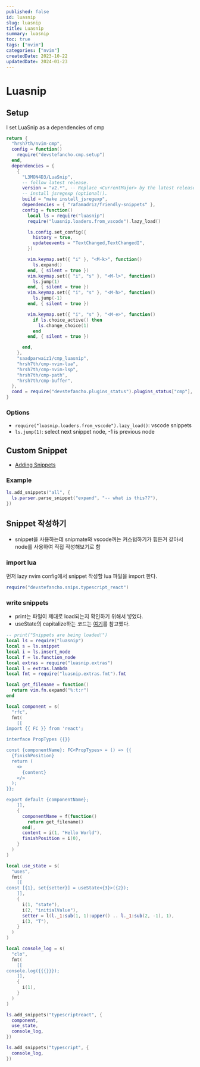 ```yaml
---
published: false
id: luasnip
slug: luasnip
title: Luasnip
summary: luasnip
toc: true
tags: ["nvim"]
categories: ["nvim"]
createdDate: 2023-10-22
updatedDate: 2024-01-23
---
```


# Luasnip

## Setup

I set LuaSnip as a dependencies of cmp
```lua
return {
  "hrsh7th/nvim-cmp",
  config = function()
    require("devstefancho.cmp.setup")
  end,
  dependencies = {
    {
      "L3MON4D3/LuaSnip",
      -- follow latest release.
      version = "v2.*", -- Replace <CurrentMajor> by the latest released major (first number of latest release)
      -- install jsregexp (optional!).
      build = "make install_jsregexp",
      dependencies = { "rafamadriz/friendly-snippets" },
      config = function()
        local ls = require("luasnip")
        require("luasnip.loaders.from_vscode").lazy_load()

        ls.config.set_config({
          history = true,
          updateevents = "TextChanged,TextChangedI",
        })

        vim.keymap.set({ "i" }, "<M-k>", function()
          ls.expand()
        end, { silent = true })
        vim.keymap.set({ "i", "s" }, "<M-l>", function()
          ls.jump(1)
        end, { silent = true })
        vim.keymap.set({ "i", "s" }, "<M-h>", function()
          ls.jump(-1)
        end, { silent = true })

        vim.keymap.set({ "i", "s" }, "<M-e>", function()
          if ls.choice_active() then
            ls.change_choice(1)
          end
        end, { silent = true })

      end,
    },
    "saadparwaiz1/cmp_luasnip",
    "hrsh7th/cmp-nvim-lua",
    "hrsh7th/cmp-nvim-lsp",
    "hrsh7th/cmp-path",
    "hrsh7th/cmp-buffer",
  },
  cond = require("devstefancho.plugins_status").plugins_status["cmp"],
}
```

### Options
- `require("luasnip.loaders.from_vscode").lazy_load()`: vscode snippets
- `ls.jump(1)`: select next snippet node, -1 is previous node


## Custom Snippet
- [Adding Snippets](https://github.com/L3MON4D3/LuaSnip/blob/master/DOC.md#adding-snippets)

### Example
```lua
ls.add_snippets("all", {
  ls.parser.parse_snippet("expand", "-- what is this??"),
})
```

## Snippet 작성하기
- snippet을 사용하는데 snipmate와 vscode꺼는 커스텀하기가 힘든거 같아서 node를 사용하여 직접 작성해보기로 함

### import lua
먼저 lazy nvim config에서 snippet 작성할 lua 파일을 import 한다.
```lua
require("devstefancho.snips.typescript_react")
```

### write snippets
- print는 파일이 제대로 load되는지 확인하기 위해서 넣었다.
- useState의 capitalize하는 코드는 [여기](https://github.com/L3MON4D3/LuaSnip/discussions/538)를 참고했다.
```lua
-- print("Snippets are being loaded!")
local ls = require("luasnip")
local s = ls.snippet
local i = ls.insert_node
local f = ls.function_node
local extras = require("luasnip.extras")
local l = extras.lambda
local fmt = require("luasnip.extras.fmt").fmt

local get_filename = function()
  return vim.fn.expand("%:t:r")
end

local component = s(
  "rfc",
  fmt(
    [[
import {{ FC }} from 'react';

interface PropTypes {{}}

const {componentName}: FC<PropTypes> = () => {{
  {finishPosition}
  return (
    <>
      {content}
    </>
  );
}};

export default {componentName};
    ]],
    {
      componentName = f(function()
        return get_filename()
      end),
      content = i(1, "Hello World"),
      finishPosition = i(0),
    }
  )
)

local use_state = s(
  "uses",
  fmt(
    [[
const [{1}, set{setter}] = useState<{3}>({2});
    ]],
    {
      i(1, "state"),
      i(2, "initialValue"),
      setter = l(l._1:sub(1, 1):upper() .. l._1:sub(2, -1), 1),
      i(3, "T"),
    }
  )
)

local console_log = s(
  "clo",
  fmt(
    [[
console.log({{{}}});
    ]],
    {
      i(1),
    }
  )
)

ls.add_snippets("typescriptreact", {
  component,
  use_state,
  console_log,
})

ls.add_snippets("typescript", {
  console_log,
})
```
